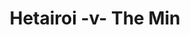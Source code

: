 ---
year: "1991"
serialNumber: "0137" 
game: "Hetairoi"
title: "Hetairoi -v- The Min"
gameLocation: "Hetairoi"
gameDate: "1991"
result: ""
resultType: ""
type: "game"
---